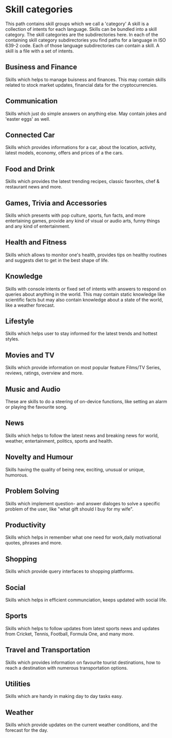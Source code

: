 # Skill categories
This path contains skill groups which we call a 'category'
A skill is a collection of intents for each language. Skills can be bundled into a skill category.
The skill categories are the subdirectories here.
In each of the containing skill category subdirectories you find paths for a language in ISO 639-2 code.
Each of those language subdirectories can contain a skill. A skill is a file with a set of intents.


## Business and Finance
Skills which helps to manage buisness and finances. This may contain skills related to stock market updates, financial data for the cryptocurrencies.

## Communication
Skills which just do simple answers on anything else. May contain jokes and 'easter eggs' as well.

## Connected Car
Skills which provides informations for a car, about the location, activity, latest models, economy, offers and prices of a the cars.

## Food and Drink
Skills which provides the latest trending recipes, classic favorites, chef & restaurant news and more.

## Games, Trivia and Accessories
Skills which presents with pop culture, sports, fun facts, and more entertaining games, provide any kind of visual or audio arts, funny things and any kind of entertainment.


## Health and Fitness
Skills which allows to monitor one's health, provides tips on healthy routines and suggests diet to get in the best shape of life.  

## Knowledge
Skills with console intents or fixed set of intents with answers to respond on queries about anything in the world.
This may contain static knowledge like scientific facts but may also contain knowledge about a state of the world, like a weather forecast.

## Lifestyle
Skills which helps user to stay informed for the latest trends and hottest styles.

## Movies and TV
Skills which provide information on most popular feature Films/TV Series, reviews, ratings, overview and more.

## Music and Audio
These are skills to do a steering of on-device functions, like setting an alarm or playing the favourite song. 

## News
Skills which helps to follow the latest news and breaking news for world, weather, entertainment, politics, sports and health.

## Novelty and Humour
Skills having the quality of being new, exciting, unusual or unique, humorous.

## Problem Solving
Skills which implement question- and answer dialoges to solve a specific problem of the user, like "what gift should I buy for my wife".

## Productivity
Skills which helps in remember what one need for work,daily motivational quotes, phrases and more.

## Shopping
Skills which provide query interfaces to shopping plattforms.

## Social
Skills which helps in efficient communciation, keeps updated with social life.

## Sports
Skills which helps to follow updates from latest sports news and updates from Cricket, Tennis, Football, Formula One, and many more.

## Travel and Transportation
Skills which provides information on favourite tourist destinations, how to reach a destination with numerous transportation options.

## Utilities
Skills which are handy in making day to day tasks easy.

## Weather
Skills which provide  updates on the current weather conditions, and the forecast for the day.

